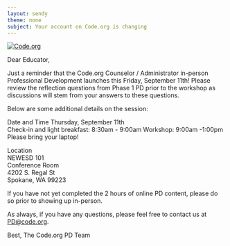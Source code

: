 ```yaml
---
layout: sendy
theme: none
subject: Your account on Code.org is changing
---
```


[![Code.org](/images/fit-48/logo.png)](/)

Dear Educator,

Just a reminder that the Code.org Counselor / Administrator in-person Professional Development launches this Friday, September 11th! Please review the reflection questions from Phase 1 PD prior to the workshop as discussions will stem from your answers to these questions. 

Below are some additional details on the session:

Date and Time
Thursday, September 11th   
Check-in and light breakfast: 8:30am - 9:00am 
Workshop: 9:00am -1:00pm  
Please bring your laptop!
 
Location  
NEWESD 101  
Conference Room  
4202 S. Regal St  
Spokane, WA 99223

If you have not yet completed the 2 hours of online PD content, please do so prior to showing up in-person.

As always, if you have any questions, please feel free to contact us at PD@code.org. 

Best,
The Code.org PD Team